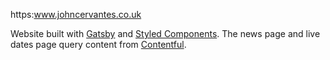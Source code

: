https:www.johncervantes.co.uk

Website built with [Gatsby](https://www.gatsbyjs.com/) and [Styled Components](https://styled-components.com/). The news page and live dates page query content from [Contentful](https://www.contentful.com/).
